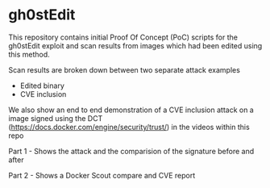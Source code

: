 # gh0stEdit

This repository contains initial Proof Of Concept (PoC) scripts for the gh0stEdit exploit and scan results from images which had been edited using this method. 

Scan results are broken down between two separate attack examples

* Edited binary
* CVE inclusion

We also show an end to end demonstration of a CVE inclusion attack on a image signed using the DCT (https://docs.docker.com/engine/security/trust/) in the videos within this repo

Part 1 - Shows the attack and the comparision of the signature before and after

Part 2 - Shows a Docker Scout compare and CVE report

